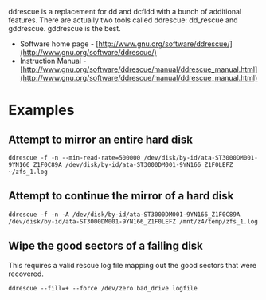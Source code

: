 ddrescue is a replacement for dd and dcfldd with a bunch of additional features.  There are actually two tools called ddrescue: dd_rescue and gddrescue.  gddrescue is the best.
- Software home page - [http://www.gnu.org/software/ddrescue/](http://www.gnu.org/software/ddrescue/)
- Instruction Manual - [http://www.gnu.org/software/ddrescue/manual/ddrescue_manual.html](http://www.gnu.org/software/ddrescue/manual/ddrescue_manual.html)

# Examples
## Attempt to mirror an entire hard disk

```
ddrescue -f -n --min-read-rate=500000 /dev/disk/by-id/ata-ST3000DM001-9YN166_Z1F0C89A /dev/disk/by-id/ata-ST3000DM001-9YN166_Z1F0LEFZ ~/zfs_1.log
```

## Attempt to continue the mirror of a hard disk

```
ddrescue -f -n -A /dev/disk/by-id/ata-ST3000DM001-9YN166_Z1F0C89A /dev/disk/by-id/ata-ST3000DM001-9YN166_Z1F0LEFZ /mnt/z4/temp/zfs_1.log
```

## Wipe the good sectors of a failing disk
This requires a valid rescue log file mapping out the good sectors that were recovered.

```
ddrescue --fill=+ --force /dev/zero bad_drive logfile
```
